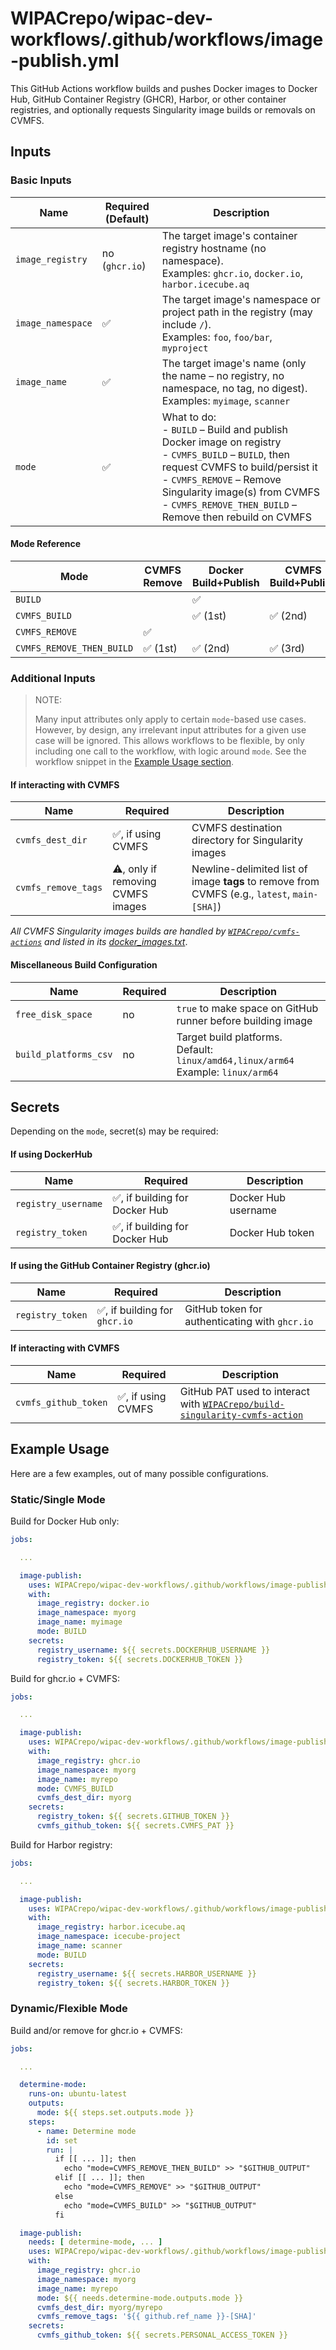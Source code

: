 # WIPACrepo/wipac-dev-workflows/.github/workflows/image-publish.yml

This GitHub Actions workflow builds and pushes Docker images to Docker Hub, GitHub Container Registry (GHCR), Harbor, or other container registries, and optionally requests Singularity image builds or removals on CVMFS.

## Inputs

### Basic Inputs

| Name              | Required (Default) | Description                                                                                                                                                                                                                                                           |
|-------------------|--------------------|-----------------------------------------------------------------------------------------------------------------------------------------------------------------------------------------------------------------------------------------------------------------------|
| `image_registry`  | no (`ghcr.io`)     | The target image's container registry hostname (no namespace).<br>Examples: `ghcr.io`, `docker.io`, `harbor.icecube.aq`                                                                                                                                               |
| `image_namespace` | ✅                  | The target image's namespace or project path in the registry (may include `/`).<br>Examples: `foo`, `foo/bar`, `myproject`                                                                                                                                            |
| `image_name`      | ✅                  | The target image's name (only the name – no registry, no namespace, no tag, no digest).<br>Examples: `myimage`, `scanner`                                                                                                                                             |
| `mode`            | ✅                  | What to do:<br>- `BUILD` – Build and publish Docker image on registry<br>- `CVMFS_BUILD` – `BUILD`, then request CVMFS to build/persist it<br>- `CVMFS_REMOVE` – Remove Singularity image(s) from CVMFS<br>- `CVMFS_REMOVE_THEN_BUILD` – Remove then rebuild on CVMFS |

#### Mode Reference

| Mode                      | CVMFS Remove | Docker Build+Publish | CVMFS Build+Publish |
|---------------------------|--------------|----------------------|---------------------|
| `BUILD`                   |              | ✅                    |                     |
| `CVMFS_BUILD`             |              | ✅ (1st)              | ✅ (2nd)             |
| `CVMFS_REMOVE`            | ✅            |                      |                     |
| `CVMFS_REMOVE_THEN_BUILD` | ✅ (1st)      | ✅ (2nd)              | ✅ (3rd)             |

### Additional Inputs

> NOTE:
>
> Many input attributes only apply to certain `mode`-based use cases. However, by design, any irrelevant input attributes for a given use case will be ignored. This allows workflows to be flexible, by only including one call to the workflow, with logic around `mode`. See the workflow snippet in the [Example Usage section](#example-usage).

#### If interacting with CVMFS

| Name                | Required                          | Description                                                                                  |
|---------------------|-----------------------------------|----------------------------------------------------------------------------------------------|
| `cvmfs_dest_dir`    | ✅, if using CVMFS                 | CVMFS destination directory for Singularity images                                           |
| `cvmfs_remove_tags` | ⚠️, only if removing CVMFS images | Newline-delimited list of image **tags** to remove from CVMFS (e.g., `latest`, `main-[SHA]`) |

*All CVMFS Singularity images builds are handled by [`WIPACrepo/cvmfs-actions`](https://github.com/WIPACrepo/cvmfs-actions) and listed in its [docker\_images.txt](https://github.com/WIPACrepo/cvmfs-actions/blob/main/docker_images.txt)*.

#### Miscellaneous Build Configuration

| Name                  | Required | Description                                                                          |
|-----------------------|----------|--------------------------------------------------------------------------------------|
| `free_disk_space`     | no       | `true` to make space on GitHub runner before building image                          |
| `build_platforms_csv` | no       | Target build platforms. Default: `linux/amd64,linux/arm64`<br>Example: `linux/arm64` |

## Secrets

Depending on the `mode`, secret(s) may be required:

#### If using DockerHub

| Name                | Required                      | Description         |
|---------------------|-------------------------------|---------------------|
| `registry_username` | ✅, if building for Docker Hub | Docker Hub username |
| `registry_token`    | ✅, if building for Docker Hub | Docker Hub token    |

#### If using the GitHub Container Registry (ghcr.io)

| Name             | Required                     | Description                                    |
|------------------|------------------------------|------------------------------------------------|
| `registry_token` | ✅, if building for `ghcr.io` | GitHub token for authenticating with `ghcr.io` |

#### If interacting with CVMFS

| Name                 | Required          | Description                                                                                                                                  |
|----------------------|-------------------|----------------------------------------------------------------------------------------------------------------------------------------------|
| `cvmfs_github_token` | ✅, if using CVMFS | GitHub PAT used to interact with  [`WIPACrepo/build-singularity-cvmfs-action`](https://github.com/WIPACrepo/build-singularity-cvmfs-action/) |

## Example Usage

Here are a few examples, out of many possible configurations.

### Static/Single Mode

Build for Docker Hub only:

```yaml
jobs:

  ...

  image-publish:
    uses: WIPACrepo/wipac-dev-workflows/.github/workflows/image-publish.yml@v...
    with:
      image_registry: docker.io
      image_namespace: myorg
      image_name: myimage
      mode: BUILD
    secrets:
      registry_username: ${{ secrets.DOCKERHUB_USERNAME }}
      registry_token: ${{ secrets.DOCKERHUB_TOKEN }}
```

Build for ghcr.io + CVMFS:

```yaml
jobs:

  ...

  image-publish:
    uses: WIPACrepo/wipac-dev-workflows/.github/workflows/image-publish.yml@v...
    with:
      image_registry: ghcr.io
      image_namespace: myorg
      image_name: myrepo
      mode: CVMFS_BUILD
      cvmfs_dest_dir: myorg
    secrets:
      registry_token: ${{ secrets.GITHUB_TOKEN }}
      cvmfs_github_token: ${{ secrets.CVMFS_PAT }}
```

Build for Harbor registry:

```yaml
jobs:

  ...

  image-publish:
    uses: WIPACrepo/wipac-dev-workflows/.github/workflows/image-publish.yml@v...
    with:
      image_registry: harbor.icecube.aq
      image_namespace: icecube-project
      image_name: scanner
      mode: BUILD
    secrets:
      registry_username: ${{ secrets.HARBOR_USERNAME }}
      registry_token: ${{ secrets.HARBOR_TOKEN }}
```

### Dynamic/Flexible Mode

Build and/or remove for ghcr.io + CVMFS:

```yaml
jobs:

  ...

  determine-mode:
    runs-on: ubuntu-latest
    outputs:
      mode: ${{ steps.set.outputs.mode }}
    steps:
      - name: Determine mode
        id: set
        run: |
          if [[ ... ]]; then
            echo "mode=CVMFS_REMOVE_THEN_BUILD" >> "$GITHUB_OUTPUT"
          elif [[ ... ]]; then
            echo "mode=CVMFS_REMOVE" >> "$GITHUB_OUTPUT"
          else
            echo "mode=CVMFS_BUILD" >> "$GITHUB_OUTPUT"
          fi

  image-publish:
    needs: [ determine-mode, ... ]
    uses: WIPACrepo/wipac-dev-workflows/.github/workflows/image-publish.yml@v...
    with:
      image_registry: ghcr.io
      image_namespace: myorg
      image_name: myrepo
      mode: ${{ needs.determine-mode.outputs.mode }}
      cvmfs_dest_dir: myorg/myrepo
      cvmfs_remove_tags: '${{ github.ref_name }}-[SHA]'
    secrets:
      cvmfs_github_token: ${{ secrets.PERSONAL_ACCESS_TOKEN }}
```

